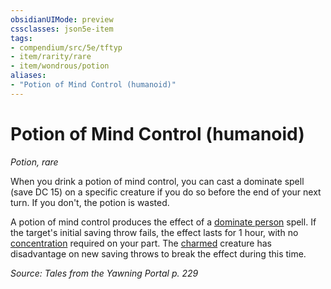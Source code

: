 ```yaml
---
obsidianUIMode: preview
cssclasses: json5e-item
tags:
- compendium/src/5e/tftyp
- item/rarity/rare
- item/wondrous/potion
aliases: 
- "Potion of Mind Control (humanoid)"
---
```

# Potion of Mind Control (humanoid)
*Potion, rare*  


When you drink a potion of mind control, you can cast a dominate spell (save DC 15) on a specific creature if you do so before the end of your next turn. If you don't, the potion is wasted.

A potion of mind control produces the effect of a [dominate person](TTRPG/Source%20Material/Mechanics/spells/dominate-person.md) spell. If the target's initial saving throw fails, the effect lasts for 1 hour, with no [concentration](TTRPG/Source%20Material/Mechanics/Rules/conditions.md#Concentration) required on your part. The [charmed](TTRPG/Source%20Material/Mechanics/Rules/conditions.md#Charmed) creature has disadvantage on new saving throws to break the effect during this time.

*Source: Tales from the Yawning Portal p. 229*